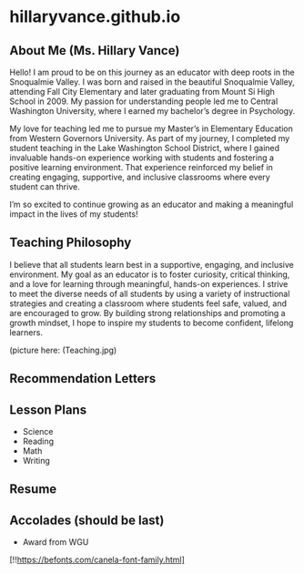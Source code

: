 # hillaryvance.github.io

## About Me (Ms. Hillary Vance)

Hello!  I am proud to be on this journey as an educator with deep roots in the Snoqualmie Valley. I was born and raised in the beautiful Snoqualmie Valley, attending Fall City Elementary and later graduating from Mount Si High School in 2009. My passion for understanding people led me to Central Washington University, where I earned my bachelor’s degree in Psychology.

My love for teaching led me to pursue my Master’s in Elementary Education from Western Governors University. As part of my journey, I completed my student teaching in the Lake Washington School District, where I gained invaluable hands-on experience working with students and fostering a positive learning environment. That experience reinforced my belief in creating engaging, supportive, and inclusive classrooms where every student can thrive.

I’m so excited to continue growing as an educator and making a meaningful impact in the lives of my students!

## Teaching Philosophy

I believe that all students learn best in a supportive, engaging, and inclusive environment. My goal as an educator is to foster curiosity, critical thinking, and a love for learning through meaningful, hands-on experiences. I strive to meet the diverse needs of all students by using a variety of instructional strategies and creating a classroom where students feel safe, valued, and are encouraged to grow. By building strong relationships and promoting a growth mindset, I hope to inspire my students to become confident, lifelong learners.

(picture here: (Teaching.jpg)

## Recommendation Letters

## Lesson Plans

* Science
* Reading
* Math
* Writing

## Resume

## Accolades (should be last)

* Award from WGU 

[!!https://befonts.com/canela-font-family.html]